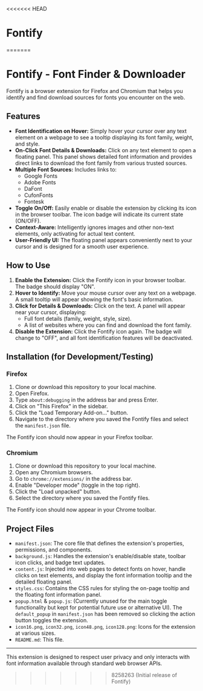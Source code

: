 <<<<<<< HEAD
# Fontify
=======
# Fontify - Font Finder & Downloader

Fontify is a browser extension for Firefox and Chromium that helps you identify and find download sources for fonts you encounter on the web.

## Features

*   **Font Identification on Hover:** Simply hover your cursor over any text element on a webpage to see a tooltip displaying its font family, weight, and style.
*   **On-Click Font Details & Downloads:** Click on any text element to open a floating panel. This panel shows detailed font information and provides direct links to download the font family from various trusted sources.
*   **Multiple Font Sources:** Includes links to:
    *   Google Fonts
    *   Adobe Fonts
    *   DaFont
    *   CufonFonts
    *   Fontesk
*   **Toggle On/Off:** Easily enable or disable the extension by clicking its icon in the browser toolbar. The icon badge will indicate its current state (ON/OFF).
*   **Context-Aware:** Intelligently ignores images and other non-text elements, only activating for actual text content.
*   **User-Friendly UI:** The floating panel appears conveniently next to your cursor and is designed for a smooth user experience.

## How to Use

1.  **Enable the Extension:** Click the Fontify icon in your browser toolbar. The badge should display "ON".
2.  **Hover to Identify:** Move your mouse cursor over any text on a webpage. A small tooltip will appear showing the font's basic information.
3.  **Click for Details & Downloads:** Click on the text. A panel will appear near your cursor, displaying:
    *   Full font details (family, weight, style, size).
    *   A list of websites where you can find and download the font family.
4.  **Disable the Extension:** Click the Fontify icon again. The badge will change to "OFF", and all font identification features will be deactivated.

## Installation (for Development/Testing)

### Firefox

1.  Clone or download this repository to your local machine.
2.  Open Firefox.
3.  Type `about:debugging` in the address bar and press Enter.
4.  Click on "This Firefox" in the sidebar.
5.  Click the "Load Temporary Add-on..." button.
6.  Navigate to the directory where you saved the Fontify files and select the `manifest.json` file.

The Fontify icon should now appear in your Firefox toolbar.

### Chromium

1.  Clone or download this repository to your local machine.
2.  Open any Chromium browsers.
3.  Go to `chrome://extensions/` in the address bar.
4.  Enable "Developer mode" (toggle in the top right).
5.  Click the "Load unpacked" button.
6.  Select the directory where you saved the Fontify files.

The Fontify icon should now appear in your Chrome toolbar.

## Project Files

*   `manifest.json`: The core file that defines the extension's properties, permissions, and components.
*   `background.js`: Handles the extension's enable/disable state, toolbar icon clicks, and badge text updates.
*   `content.js`: Injected into web pages to detect fonts on hover, handle clicks on text elements, and display the font information tooltip and the detailed floating panel.
*   `styles.css`: Contains the CSS rules for styling the on-page tooltip and the floating font information panel.
*   `popup.html` & `popup.js`: (Currently unused for the main toggle functionality but kept for potential future use or alternative UI). The `default_popup` in `manifest.json` has been removed so clicking the action button toggles the extension.
*   `icon16.png`, `icon32.png`, `icon48.png`, `icon128.png`: Icons for the extension at various sizes.
*   `README.md`: This file.

---

This extension is designed to respect user privacy and only interacts with font information available through standard web browser APIs.
>>>>>>> 8258263 (Initial release of Fontify)

